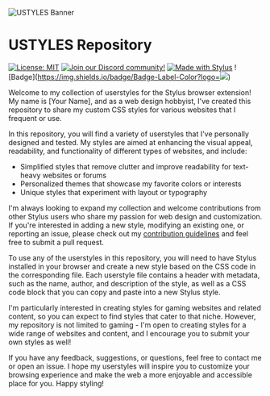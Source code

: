 ![USTYLES Banner](https://user-images.githubusercontent.com/114904150/223092260-bb0e7793-c852-477b-9667-d0dfb9e3c9e6.png)
# USTYLES Repository

[![License: MIT](https://img.shields.io/badge/License-MIT-blue.svg?style=for-the-badge)](https://opensource.org/licenses/MIT) [![Join our Discord community!](https://img.shields.io/discord/1079706024006668308?color=5865F2&label=Discord&logo=discord&logoColor=ffffff&labelColor=2C2F33&style=for-the-badge)](https://discord.gg/T8AyCMVePv) [![Made with Stylus](https://img.shields.io/badge/Made%20with-Stylus-1473b9?style=for-the-badge&logo=stylus)](https://github.com/openstyles/stylus) 
![Badge](https://img.shields.io/badge/Badge-Label-Color?logo=<img src="https://cdn.add0n.com/icons/stylus128.png">)





Welcome to my collection of userstyles for the Stylus browser extension! My name is [Your Name], and as a web design hobbyist, I've created this repository to share my custom CSS styles for various websites that I frequent or use.

In this repository, you will find a variety of userstyles that I've personally designed and tested. My styles are aimed at enhancing the visual appeal, readability, and functionality of different types of websites, and include:

- Simplified styles that remove clutter and improve readability for text-heavy websites or forums
- Personalized themes that showcase my favorite colors or interests
- Unique styles that experiment with layout or typography

I'm always looking to expand my collection and welcome contributions from other Stylus users who share my passion for web design and customization. If you're interested in adding a new style, modifying an existing one, or reporting an issue, please check out my [contribution guidelines](CONTRIBUTING.md) and feel free to submit a pull request.

To use any of the userstyles in this repository, you will need to have Stylus installed in your browser and create a new style based on the CSS code in the corresponding file. Each userstyle file contains a header with metadata, such as the name, author, and description of the style, as well as a CSS code block that you can copy and paste into a new Stylus style.

I'm particularly interested in creating styles for gaming websites and related content, so you can expect to find styles that cater to that niche. However, my repository is not limited to gaming - I'm open to creating styles for a wide range of websites and content, and I encourage you to submit your own styles as well!

If you have any feedback, suggestions, or questions, feel free to contact me or open an issue. I hope my userstyles will inspire you to customize your browsing experience and make the web a more enjoyable and accessible place for you. Happy styling!
